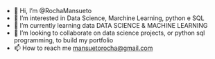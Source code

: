 - 👋 Hi, I’m @RochaMansueto
- 👀 I’m interested in Data Science, Marchine Learning, python e SQL
- 🌱 I’m currently learning data DATA SCIENCE & MACHINE LEARNING
- 💞️ I’m looking to collaborate on data science projects, or python sql programming, to build my portfolio
- 📫 How to reach me mansuetorocha@gmail.com

<!---
RochaMansueto/RochaMansueto is a ✨ special ✨ repository because its `README.md` (this file) appears on your GitHub profile.
You can click the Preview link to take a look at your changes.
--->
